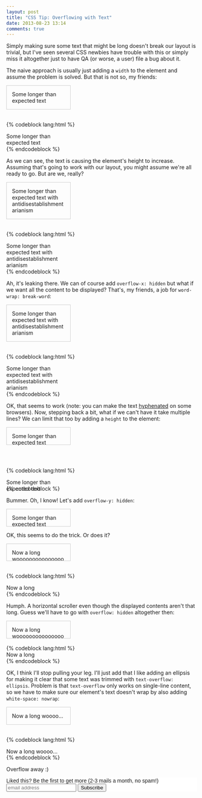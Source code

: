 ```yaml
---
layout: post
title: "CSS Tip: Overflowing with Text"
date: 2013-08-23 13:14
comments: true
---
```


Simply making sure some text that might be long doesn't break our layout is trivial, but I've seen several CSS newbies have trouble with this or simply miss it altogether just to have QA (or worse, a user) file a bug about it.

The naive approach is usually just adding a `width` to the element and assume the problem is solved. But that is not so, my friends:

<div style="width: 10em; border: 1px solid #ccc; padding: 1em;"> 
Some longer than expected text
</div>
<br/>

{% codeblock lang:html %}
<div style="width: 10em;"> 
    Some longer than expected text
</div>
{% endcodeblock %}


As we can see, the text is causing the element's height to increase. Assuming that's going to work with our layout, you might assume we're all ready to go. But are we, really?

<div style="width: 10em; border: 1px solid #ccc; padding: 1em;"> 
Some longer than expected text with antidisestablishmentarianism
</div>
<br/>

{% codeblock lang:html %}
<div style="width: 10em;"> 
    Some longer than expected text with antidisestablishmentarianism
</div>
{% endcodeblock %}


Ah, it's leaking there. We can of course add `overflow-x: hidden` but what if we want all the content to be displayed? That's, my friends, a job for `word-wrap: break-word`:

<div style="width: 10em; border: 1px solid #ccc; padding: 1em; word-wrap: break-word;"> 
Some longer than expected text with antidisestablishmentarianism
</div>
<br/>

{% codeblock lang:html %}
<div style="width: 10em; word-wrap: break-word;"> 
    Some longer than expected text with antidisestablishmentarianism
</div>
{% endcodeblock %}


OK, that seems to work (note: you can make the text [hyphenated](http://caniuse.com/#feat=css-hyphens) on some browsers). Now, stepping back a bit, what if we can't have it take multiple lines?
We can limit that too by adding a `height` to the element:

<div style="width: 10em; height: 1.2em; border: 1px solid #ccc; padding: 1em; margin-bottom: 2em"> 
Some longer than expected text
</div>
<br/>

{% codeblock lang:html %}
<div style="width: 10em; height: 1.2em;"> 
    Some longer than expected text
</div>
{% endcodeblock %}

Bummer. Oh, I know! Let's add `overflow-y: hidden`:

<div style="width: 10em; height: 1.2em; border: 1px solid #ccc; padding: 1em; overflow-y: hidden"> 
Some longer than expected text
</div>

OK, this seems to do the trick. Or does it?

<div style="width: 10em; height: 1.2em; border: 1px solid #ccc; padding: 1em; overflow-y: hidden"> 
Now a long woooooooooooooooooooooooooooooooord
</div>
<br/>

{% codeblock lang:html %}
<div style="width: 10em; height: 1.2em; overflow-y: hidden;"> 
    Now a long woooooooooooooooooooooooooooooooord
</div>
{% endcodeblock %}

Humph. A horizontal scroller even though the displayed contents aren't that long. Guess we'll have to go with `overflow: hidden` altogether then:

<div style="width: 10em; height: 1.2em; border: 1px solid #ccc; padding: 1em; overflow: hidden"> 
Now a long woooooooooooooooooooooooooooooooord
</div>
<br/>
{% codeblock lang:html %}
<div style="width: 10em; height: 1.2em; overflow: hidden;"> 
    Now a long woooooooooooooooooooooooooooooooord
</div>
{% endcodeblock %}

OK, I think I'll stop pulling your leg. I'll just add that I like adding an ellipsis for making it clear that some text was trimmed with `text-overflow: ellipsis`. Problem is that `text-overflow` only works on single-line content, so we have to make sure our element's text doesn't wrap by also adding `white-space: nowrap`:

<div style="width: 10em; height: 1.2em; border: 1px solid #ccc; padding: 1em; overflow: hidden; text-overflow: ellipsis; white-space: nowrap;"> 
Now a long woooooooooooooooooooooooooooooooord
</div>
<br>

{% codeblock lang:html %}
<div style="width: 10em; height: 1.2em; overflow: hidden; text-overflow: ellipsis; white-space: nowrap;"> 
Now a long woooooooooooooooooooooooooooooooord
</div>
{% endcodeblock %}

Overflow away :)

<!-- Begin MailChimp Signup Form -->
<link href="http://cdn-images.mailchimp.com/embedcode/slim-081711.css" rel="stylesheet" type="text/css">
<style type="text/css">
    #mc_embed_signup{background:#fff; clear:left; font:14px Helvetica,Arial,sans-serif; }
    /* Add your own MailChimp form style overrides in your site stylesheet or in this style block.
       We recommend moving this block and the preceding CSS link to the HEAD of your HTML file. */
</style>
<div id="mc_embed_signup">
<form action="http://codelord.us6.list-manage.com/subscribe/post?u=78b36f07d7d2e7e91eb8deee3&amp;id=c9a8d439c8" method="post" id="mc-embedded-subscribe-form" name="mc-embedded-subscribe-form" class="validate" target="_blank" novalidate>
    <label for="mce-EMAIL">Liked this? Be the first to get more (2-3 mails a month, no spam!)</label>
    <input type="email" value="" name="EMAIL" class="email" id="mce-EMAIL" placeholder="email address" required style="display: inline">
    <input type="submit" value="Subscribe" name="subscribe" id="mc-embedded-subscribe" class="button" style="display: inline">
</form>
</div>
<!--End mc_embed_signup-->
